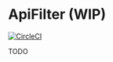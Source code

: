 # ApiFilter (WIP)

[![CircleCI](https://dl.circleci.com/status-badge/img/gh/jsonb-uy/ya-api-filter/tree/main.svg?style=svg)](https://dl.circleci.com/status-badge/redirect/gh/jsonb-uy/ya-api-filter/tree/main)

TODO
